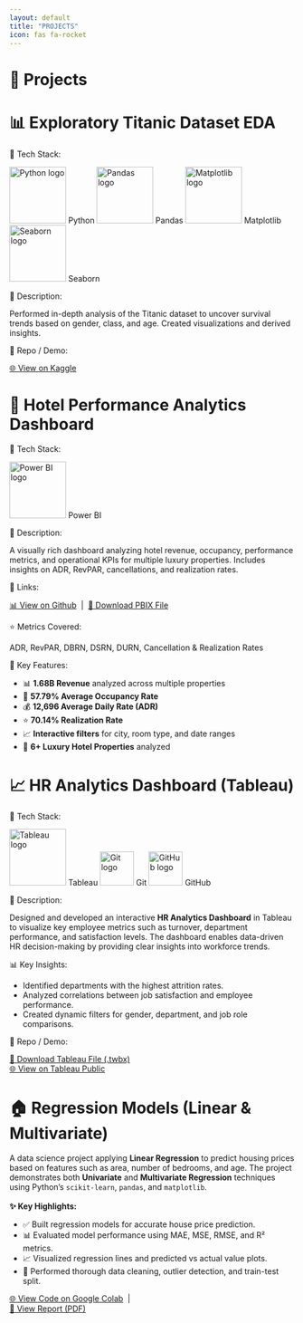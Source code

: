 ```yaml
---
layout: default
title: "PROJECTS"
icon: fas fa-rocket
---
```

<h1 style="margin-bottom: 30px;">🚀 Projects</h1>

<!-- Titanic Project -->
<div class="project-container">
  <div class="project-title"><h1>📊 Exploratory Titanic Dataset EDA</h1></div>

  <span class="section-label">🔹 Tech Stack:</span>
<div class="tech-stack">
  <img src="https://www.python.org/static/community_logos/python-logo.png" width="100" alt="Python logo"/> Python
  <img src="https://upload.wikimedia.org/wikipedia/commons/e/ed/Pandas_logo.svg" width="100" alt="Pandas logo"/> Pandas
  <img src="https://matplotlib.org/_static/images/logo2.svg" width="100" alt="Matplotlib logo"/> Matplotlib
  <img src="https://seaborn.pydata.org/_static/logo-wide-lightbg.svg" width="100" alt="Seaborn logo"/> Seaborn
</div>

  <span class="section-label">📝 Description:</span>
  <p>
    Performed in-depth analysis of the Titanic dataset to uncover survival trends based on gender, class,
    and age. Created visualizations and derived insights.
  </p>

  <span class="section-label">🔗 Repo / Demo:</span>
  <p>
    <a href="https://www.kaggle.com/code/weldonsitienei/weldon-kipkoech-eda" target="_blank">🌐 View on Kaggle</a>
  </p>
</div>

<!-- Hotel Dashboard Project -->
<div class="project-container">
  <div class="project-title"><h1>🏨 Hotel Performance Analytics Dashboard</h1></div>

  <span class="section-label">🔹 Tech Stack:</span>
  <div class="tech-stack">
    <img src="https://upload.wikimedia.org/wikipedia/commons/c/cf/New_Power_BI_Logo.svg" width="100" alt="Power BI logo"/> Power BI
  </div>

  <span class="section-label">📝 Description:</span>
  <p>
    A visually rich dashboard analyzing hotel revenue, occupancy, performance metrics, and operational KPIs 
    for multiple luxury properties. Includes insights on ADR, RevPAR, cancellations, and realization rates.
  </p>

  <span class="section-label">🔗 Links:</span>
  <p>
    <a href="https://www.kaggle.com/code/weldonsitienei/Business-Intelligence_POWER-BI" target="_blank">📊 View on Github</a> &nbsp;|&nbsp;
    <a href="https://drive.google.com/file/d/1LxvqWB4g5RawkIOVFaLrMnh07KIFDw0N/view?usp=drive_link" target="_blank">💾 Download PBIX File</a>
  </p>

  <span class="section-label">⭐ Metrics Covered:</span>
  <p>ADR, RevPAR, DBRN, DSRN, DURN, Cancellation & Realization Rates</p>

  <span class="section-label">🎯 Key Features:</span>
  <ul>
    <li>📊 <strong>1.68B Revenue</strong> analyzed across multiple properties</li>
    <li>🏨 <strong>57.79% Average Occupancy Rate</strong></li>
    <li>💰 <strong>12,696 Average Daily Rate (ADR)</strong></li>
    <li>⭐ <strong>70.14% Realization Rate</strong></li>
    <li>📈 <strong>Interactive filters</strong> for city, room type, and date ranges</li>
    <li>🏢 <strong>6+ Luxury Hotel Properties</strong> analyzed</li>
  </ul>

</div>
<!-- HR Dashboard Project -->
<div class="project-container">
  <div class="project-title"><h1>📈 HR Analytics Dashboard (Tableau)</h1></div>

  <span class="section-label">🔹 Tech Stack:</span>
  <div class="tech-stack">
    <img src="https://cdn.worldvectorlogo.com/logos/tableau-software.svg" width="100" alt="Tableau logo"/> Tableau
    <img src="https://git-scm.com/images/logos/downloads/Git-Icon-1788C.png" width="60" alt="Git logo"/> Git
    <img src="https://github.githubassets.com/images/modules/logos_page/GitHub-Mark.png" width="60" alt="GitHub logo"/> GitHub
  </div>

  <span class="section-label">📝 Description:</span>
  <p>
    Designed and developed an interactive <strong>HR Analytics Dashboard</strong> in Tableau to visualize key employee metrics such as turnover, department performance, and satisfaction levels.
    The dashboard enables data-driven HR decision-making by providing clear insights into workforce trends.
  </p>

  <span class="section-label">📊 Key Insights:</span>
  <ul>
    <li>Identified departments with the highest attrition rates.</li>
    <li>Analyzed correlations between job satisfaction and employee performance.</li>
    <li>Created dynamic filters for gender, department, and job role comparisons.</li>
  </ul>

  <span class="section-label">🔗 Repo / Demo:</span>
  <p>
    <a href="https://github.com/weldonkipkoech/Data-Visualization-with-Tableau/blob/main/HR%20DASHBOARD.twbx" target="_blank">📁 Download Tableau File (.twbx)</a><br>
    <a href="https://public.tableau.com/views/HRDashboard_17607540673410/HRSummary?:language=en-US&:sid=&:redirect=auth&:display_count=n&:origin=viz_share_link" target="_blank">🌐 View on Tableau Public</a>
 
  </p>

</div>
<div class="project-container">
  <div class="project-title"><h1>🏠 Regression Models (Linear & Multivariate)</h1></div>
  A data science project applying <strong>Linear Regression</strong> to predict housing prices based on features such as area, number of bedrooms, and age. 
  The project demonstrates both <strong>Univariate</strong> and <strong>Multivariate Regression</strong> techniques using Python’s <code>scikit-learn</code>, <code>pandas</code>, and <code>matplotlib</code>.<br>
  <br>
  <b>✨ Key Highlights:</b>
  <ul>
    <li>✅ Built regression models for accurate house price prediction.</li>
    <li>📊 Evaluated model performance using MAE, MSE, RMSE, and R² metrics.</li>
    <li>📈 Visualized regression lines and predicted vs actual value plots.</li>
    <li>🧹 Performed thorough data cleaning, outlier detection, and train-test split.</li>
  </ul>
  <a href="https://colab.research.google.com/drive/1Qz4xi_J7Ul4QsjTKGcfzV2xIFfWO_WDr?usp=sharing" target="_blank" rel="noopener">🌐 View Code on Google Colab</a> &nbsp;|&nbsp;<br>
  <a href="https://github.com/weldonkipkoech/Data-Science-Projects/blob/main/Weldon_Kipkoech-CS-DA02-25064-Regression%20Models.pdf" target="_blank" rel="noopener">📄 View Report (PDF)</a>
</div>



